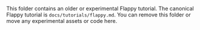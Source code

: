 This folder contains an older or experimental Flappy tutorial. The canonical
Flappy tutorial is `docs/tutorials/flappy.md`. You can remove this folder or
move any experimental assets or code here.

